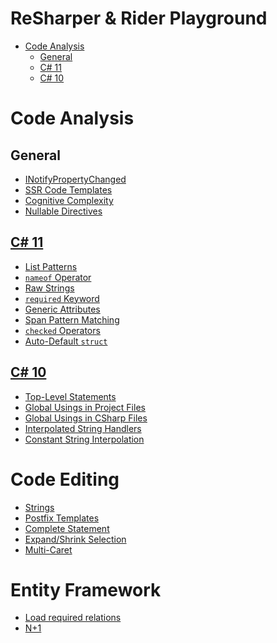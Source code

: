 # ReSharper & Rider Playground

<!-- TOC -->
* [Code Analysis](#code-analysis)
  * [General](#general)
  * [C# 11](#c#-11)
  * [C# 10](#c#-10)
<!-- TOC -->

# Code Analysis

## General

- [INotifyPropertyChanged](src/CodeAnalysis/NotifyPropertyChanged.cs)
- [SSR Code Templates](src/CodeAnalysis/CodeTemplates.cs)
- [Cognitive Complexity](src/CodeAnalysis/CognitiveComplexity.cs)
- [Nullable Directives](src/CodeAnalysis/NullableDirectives.cs)

## [C# 11](src/CSharp11/CSharp11.csproj)

- [List Patterns](src/CSharp11/ListPatterns.cs)
- [`nameof` Operator](src/CSharp11/NameofOperator.cs)
- [Raw Strings](src/CSharp11/RawStrings.cs)
- [`required` Keyword](src/CSharp11/RequiredKeyword.cs)
- [Generic Attributes](src/CSharp11/GenericAttributes.cs)
- [Span Pattern Matching](src/CSharp11/SpanPatternMatching.cs)
- [`checked` Operators](src/CSharp11/CheckedOperators.cs)
- [Auto-Default `struct`](src/CSharp11/AutoDefaultStructs.cs)

## [C# 10](src/CSharp10/CSharp10.csproj)

- [Top-Level Statements](src/CSharp10/TopLevelStatements.cs)
- [Global Usings in Project Files](src/CSharp10/CSharp10.csproj)
- [Global Usings in CSharp Files](src/CSharp10/GlobalUsings.cs)
- [Interpolated String Handlers](src/CSharp10/InterpolatedStringHandler.cs)
- [Constant String Interpolation](src/CSharp10/ConstantInterpolation.cs)

# Code Editing

- [Strings](src/CodeEditing/Strings.cs)
- [Postfix Templates](src/CodeEditing/PostfixTemplates.cs)
- [Complete Statement](src/CodeEditing/CompleteStatement.cs)
- [Expand/Shrink Selection](src/CodeEditing/ExpandShrinkSelection.cs)
- [Multi-Caret](src/CodeEditing/MultiCaret.cs)

# Entity Framework

- [Load required relations](src/EntityFrameworkEditing/EfCoreLoadRequiredRelations.cs)
- [N+1](src/EntityFrameworkEditing/EfCoreNPlusOne.cs)

[//]: # (Smurfette was here)